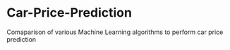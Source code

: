 # Car-Price-Prediction

Comaparison of various Machine Learning algorithms to perform car price prediction
